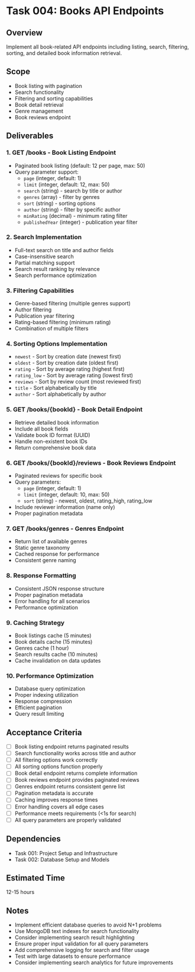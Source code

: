 # Task 004: Books API Endpoints

## Overview
Implement all book-related API endpoints including listing, search, filtering, sorting, and detailed book information retrieval.

## Scope
- Book listing with pagination
- Search functionality
- Filtering and sorting capabilities
- Book detail retrieval
- Genre management
- Book reviews endpoint

## Deliverables

### 1. GET /books - Book Listing Endpoint
- Paginated book listing (default: 12 per page, max: 50)
- Query parameter support:
  - `page` (integer, default: 1)
  - `limit` (integer, default: 12, max: 50)
  - `search` (string) - search by title or author
  - `genres` (array) - filter by genres
  - `sort` (string) - sorting options
  - `author` (string) - filter by specific author
  - `minRating` (decimal) - minimum rating filter
  - `publishedYear` (integer) - publication year filter

### 2. Search Implementation
- Full-text search on title and author fields
- Case-insensitive search
- Partial matching support
- Search result ranking by relevance
- Search performance optimization

### 3. Filtering Capabilities
- Genre-based filtering (multiple genres support)
- Author filtering
- Publication year filtering
- Rating-based filtering (minimum rating)
- Combination of multiple filters

### 4. Sorting Options Implementation
- `newest` - Sort by creation date (newest first)
- `oldest` - Sort by creation date (oldest first)
- `rating` - Sort by average rating (highest first)
- `rating_low` - Sort by average rating (lowest first)
- `reviews` - Sort by review count (most reviewed first)
- `title` - Sort alphabetically by title
- `author` - Sort alphabetically by author

### 5. GET /books/{bookId} - Book Detail Endpoint
- Retrieve detailed book information
- Include all book fields
- Validate book ID format (UUID)
- Handle non-existent book IDs
- Return comprehensive book data

### 6. GET /books/{bookId}/reviews - Book Reviews Endpoint
- Paginated reviews for specific book
- Query parameters:
  - `page` (integer, default: 1)
  - `limit` (integer, default: 10, max: 50)
  - `sort` (string) - newest, oldest, rating_high, rating_low
- Include reviewer information (name only)
- Proper pagination metadata

### 7. GET /books/genres - Genres Endpoint
- Return list of available genres
- Static genre taxonomy
- Cached response for performance
- Consistent genre naming

### 8. Response Formatting
- Consistent JSON response structure
- Proper pagination metadata
- Error handling for all scenarios
- Performance optimization

### 9. Caching Strategy
- Book listings cache (5 minutes)
- Book details cache (15 minutes)
- Genres cache (1 hour)
- Search results cache (10 minutes)
- Cache invalidation on data updates

### 10. Performance Optimization
- Database query optimization
- Proper indexing utilization
- Response compression
- Efficient pagination
- Query result limiting

## Acceptance Criteria
- [ ] Book listing endpoint returns paginated results
- [ ] Search functionality works across title and author
- [ ] All filtering options work correctly
- [ ] All sorting options function properly
- [ ] Book detail endpoint returns complete information
- [ ] Book reviews endpoint provides paginated reviews
- [ ] Genres endpoint returns consistent genre list
- [ ] Pagination metadata is accurate
- [ ] Caching improves response times
- [ ] Error handling covers all edge cases
- [ ] Performance meets requirements (<1s for search)
- [ ] All query parameters are properly validated

## Dependencies
- Task 001: Project Setup and Infrastructure
- Task 002: Database Setup and Models

## Estimated Time
12-15 hours

## Notes
- Implement efficient database queries to avoid N+1 problems
- Use MongoDB text indexes for search functionality
- Consider implementing search result highlighting
- Ensure proper input validation for all query parameters
- Add comprehensive logging for search and filter usage
- Test with large datasets to ensure performance
- Consider implementing search analytics for future improvements
